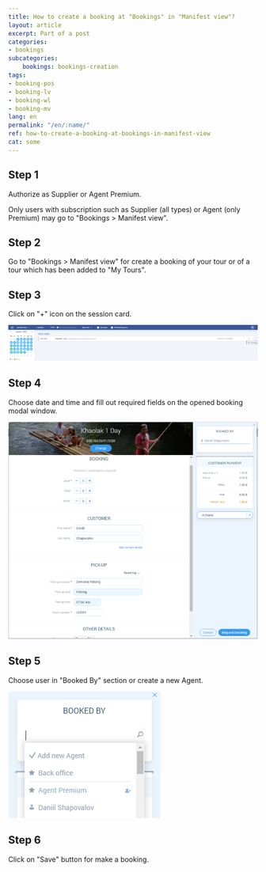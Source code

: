 ```yaml
---
title: How to create a booking at "Bookings" in "Manifest view"?
layout: article
excerpt: Part of a post
categories: 
- bookings
subcategories:
    bookings: bookings-creation
tags:
- booking-pos
- booking-lv
- booking-wl
- booking-mv
lang: en
permalink: "/en/:name/"
ref: how-to-create-a-booking-at-bookings-in-manifest-view
cat: some
---
```


## **Step 1**

Authorize as Supplier or Agent Premium.

Only users with subscription such as Supplier (all types) or Agent (only Premium) may go to "Bookings > Manifest view".

## **Step 2**

Go to "Bookings > Manifest view" for create a booking of your tour or of a tour which has been added to "My Tours".

## **Step 3**

Click on "+" icon on the session card.

![How_to_create_a_booking_at_bookings_manifestview1](/assets/images/how_to_create_a_booking_at_bookings_manifestview1.png)

## **Step 4**

Choose date and time and fill out required fields on the opened booking modal window.

![How_to_create_a_booking_at_bookings_manifestview2](/assets/images/how_to_create_a_booking_at_bookings_manifestview2.png)

## **Step 5**

Choose user in "Booked By" section or create a new Agent.

![How_to_create_a_booking_at_bookings_manifestview3](/assets/images/how_to_create_a_booking_at_bookings_manifestview3.png)

## **Step 6**

Click on "Save" button for make a booking.